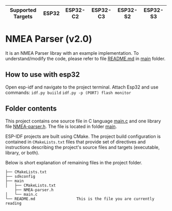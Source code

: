 | Supported Targets | ESP32 | ESP32-C2 | ESP32-C3 | ESP32-S2 | ESP32-S3 |
| ----------------- | ----- | -------- | -------- | -------- | -------- |

# NMEA Parser (v2.0)
It is an NMEA Parser libray with an example implementation. To understand/modify the code, please refer to file [README.md](main/README.md) in [main](main) folder.

## How to use with esp32
Open esp-idf and navigate to the project terminal. Attach Esp32 and use commands:
`idf.py buiild` 
`idf.py -p (PORT) flash monitor`


## Folder contents
This project contains one source file in C language [main.c](main/main.c) and one library file [NMEA-parser.h](main/NMEA-parser.h). The file is located in folder [main](main).

ESP-IDF projects are built using CMake. The project build configuration is contained in `CMakeLists.txt`
files that provide set of directives and instructions describing the project's source files and targets
(executable, library, or both). 

Below is short explanation of remaining files in the project folder.

```
├── CMakeLists.txt
├── sdkconfig
├── main
│   ├── CMakeLists.txt
    ├── NMEA-parser.h
│   └── main.c
└── README.md                  This is the file you are currently reading
```